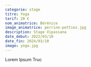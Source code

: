 ```yaml
---
categorie: stage
titre: Yoga
tarif: 20 €
nom_animatrice: Bérénice
image_animatrice: perrine-pottiez.jpg
description: Stage Vipassana
date_debut: 2022/03/10
date_fin: 2024/03/10
image: yoga.jpg
---
```


Lorem Ipsum Truc

